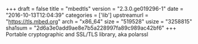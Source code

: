 +++
draft = false
title = "mbedtls"
version = "2.3.0.ge019296-1"
date = "2016-10-13T12:04:39"
categories = ['lib']
upstreamurl = "https://tls.mbed.org"
arch = "x86_64"
size = "519528"
usize = "3258815"
sha1sum = "2d6a3e0add9ae8e7b5a228997fa89c989ac42bf6"
+++
Portable cryptographic and SSL/TLS library, aka polarssl